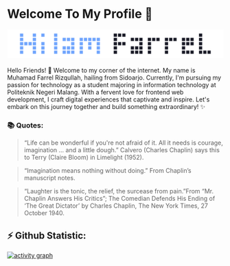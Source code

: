 # Welcome To My Profile 👋

<div align="center">
  <img src="https://github.com/muhamadfarrelrizqullah/muhamadfarrelrizqullah/blob/main/img/head.png" width="2000">
</div>

<br>
Hello Friends! 🌟 Welcome to my corner of the internet. My name is Muhamad Farrel Rizqullah, hailing from Sidoarjo. Currently, I'm pursuing my passion for technology as a student majoring in information technology at Politeknik Negeri Malang. With a fervent love for frontend web development, I craft digital experiences that captivate and inspire. Let's embark on this journey together and build something extraordinary! ✨

### 📚 Quotes:

> “Life can be wonderful if you're not afraid of it. All it needs is courage, imagination ... and a little dough.” Calvero (Charles Chaplin) says this to Terry (Claire Bloom) in Limelight (1952).

> “Imagination means nothing without doing.” From Chaplin’s manuscript notes.

> “Laughter is the tonic, the relief, the surcease from pain.”From “Mr. Chaplin Answers His Critics”; The Comedian Defends His Ending of ‘The Great Dictator’ by Charles Chaplin, The New York Times, 27 October 1940.




## ⚡️ Github Statistic:

[![activity graph](https://github-readme-activity-graph.vercel.app/graph?username=muhamadfarrelrizqullah&theme=tokyo-night&custom_title=Farrel%20Activity%20Graph&hide_border=true)](https://github.com/ashutosh00710/github-readme-activity-graph)



